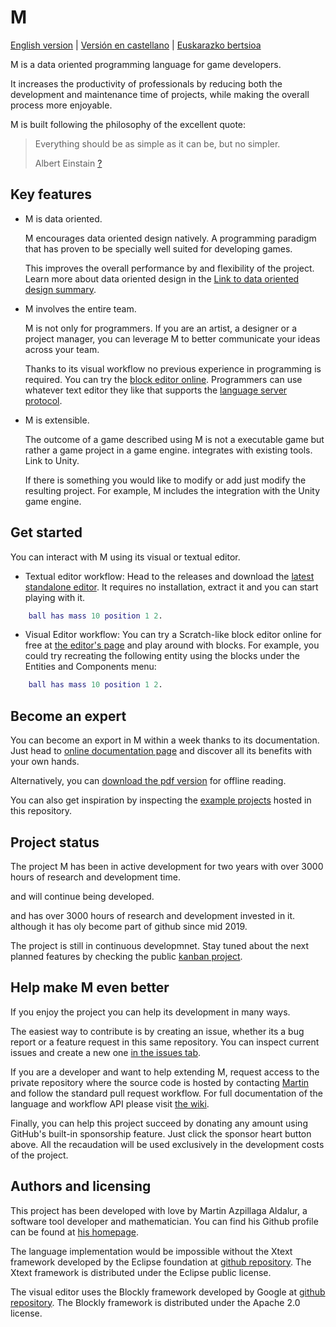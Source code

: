 # M

[English version](/Documentation/English/Home.md) |
[Versión en castellano](/Documentation/Castellano/Inicio.md) |
[Euskarazko bertsioa](/Documentation/Euskara/Hasiera.md)

M is a data oriented programming language for game developers.

It increases the productivity of professionals by reducing both the development and maintenance time of projects, while making the overall process more enjoyable.

M is built following the philosophy of the excellent quote:

>Everything should be as simple as it can be, but no simpler.
>
>Albert Einstain [?](https://quoteinvestigator.com/2011/05/13/einstein-simple/)

## Key features

* M is data oriented.

    M encourages data oriented design natively. A programming paradigm that has proven to be specially well suited for developing games.

    This improves the overall performance by and flexibility of the project. Learn more about data oriented design in the [Link to data oriented design summary](gitlink).

* M involves the entire team.

    M is not only for programmers. If you are an artist, a designer or a project manager, you can leverage M to better communicate your ideas across your team.

    Thanks to its visual workflow no previous experience in programming is required. You can try the [block editor online](/Visual-editor/).
    Programmers can use whatever text editor they like that supports the [language server protocol](Language-server-protocol.md).

* M is extensible.

    The outcome of a game described using M is not a executable game but rather a game project in a game engine.
    integrates with existing tools. Link to Unity.

    If there is something you would like to modify or add just modify the resulting project. For example, M includes the integration with the Unity game engine.

## Get started

You can interact with M using its visual or textual editor.

* Textual editor workflow: Head to the releases and download the [latest standalone editor](gitlink). It requires no installation, extract it and you can start playing with it.

```m
    ball has mass 10 position 1 2.
```

* Visual Editor workflow: You can try a Scratch-like block editor online for free at [the editor's page](/editor/) and play around with blocks. For example, you could try recreating the following entity using the blocks under the Entities and Components menu:

```m
    ball has mass 10 position 1 2.
```

## Become an expert

You can become an export in M within a week thanks to its documentation. Just head to [online documentation page](/documentation/en/home.md) and discover all its benefits with your own hands.

Alternatively, you can [download the pdf version](pdflink) for offline reading.

You can also get inspiration by inspecting the [example projects](examplesgitlink) hosted in this repository.

## Project status

The project M has been in active development for two years with over 3000 hours of research and development time.

 and will continue being developed.

and has over 3000 hours of research and development invested in it. although it has oly become part of github since mid 2019.

The project is still in continuous developmnet. Stay tuned about the next planned features by checking the public [kanban project](gitlink).

## Help make M even better

If you enjoy the project you can help its development in many ways.

The easiest way to contribute is by creating an issue, whether its a bug report or a feature request in this same repository. You can inspect current issues and create a new one [in the issues tab](gitlink).

If you are a developer and want to help extending M, request access to the private repository where the source code is hosted by contacting [Martin](gitlink) and follow the standard pull request workflow.
For full documentation of the language and workflow API please visit [the wiki](gitlink).

Finally, you can help this project succeed by donating any amount using GitHub's built-in sponsorship feature. Just click the sponsor heart button above. All the recaudation will be used exclusively in the development costs of the project.

## Authors and licensing

This project has been developed with love by Martin Azpillaga Aldalur, a software tool developer and mathematician. You can find his Github profile can be found at [his homepage](gitlink).

The language implementation would be impossible without the Xtext framework developed by the Eclipse foundation at [github repository](gitlink).
The Xtext framework is distributed under the Eclipse public license.

The visual editor uses the Blockly framework developed by Google at [github repository](gitlink).
The Blockly framework is distributed under the Apache 2.0 license.
